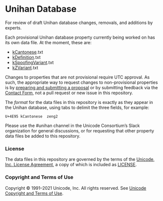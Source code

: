 # Unihan Database

For review of draft Unihan database changes, removals, and additions by experts.

Each provisional Unihan database property currently being worked on has its own data file. At the moment, these are:

- [kCantonese](https://unicode.org/reports/tr38/#kCantonese).txt
- [kDefinition](https://unicode.org/reports/tr38/#kDefinition).txt
- [kSpoofingVariant](https://unicode.org/reports/tr38/#kSpoofingVariant).txt
- [kZVariant](https://unicode.org/reports/tr38/#kZVariant).txt

Changes to properties that are not provisional require UTC approval. As such, the appropriate way to request changes to non-provisional properties is by [preparing and submitting a proposal](https://www.unicode.org/pending/docsubmit.html) or by submitting feedback via the [Contact Form](https://corp.unicode.org/reporting.html), not a pull request or new issue in this repository.

The *format* for the data files in this repository is exactly as they appear in the Unihan database, using tabs to delimit the three fields, for example:

`U+4E95	kCantonese	zeng2`

Please use the #unihan channel in the Unicode Consortium’s Slack organization for general discussions, or for requesting that other property data files be added to this repository.

### License

The data files in this repository are governed by the terms of the [Unicode, Inc. License Agreement](https://www.unicode.org/license.html), a copy of which is included as [LICENSE](./LICENSE.md).

### Copyright and Terms of Use

Copyright © 1991–2021 Unicode, Inc. All rights reserved. See [Unicode Copyright and Terms of Use](http://www.unicode.org/copyright.html).

